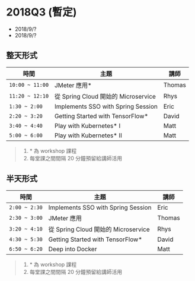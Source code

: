 # 2018Q3 (暫定)

- 2018/9/? 
- 2018/9/?

## 整天形式

| 時間 | 主題 | 講師 |
|-----|------|-----|
| `10:00 ~ 11:00` | JMeter 應用* | Thomas | 
| `11:20 ~ 12:10` | 從 Spring Cloud 開始的 Microservice | Rhys | 
| `1:30 ~ 2:00` | Implements SSO with Spring Session | Eric | 
| `2:20 ~ 3:20` | Getting Started with TensorFlow* | David | 
| `3:40 ~ 4:40` | Play with Kubernetes* I | Matt | 
| `5:00 ~ 6:00` | Play with Kubernetes* II | Matt | 

> 1. \* 為 workshop 課程
> 2. 每堂課之間間隔 20 分鐘預留給講師活用

## 半天形式

| 時間 | 主題 | 講師 |
|-----|------|-----|
| `2:00 ~ 2:30` | Implements SSO with Spring Session | Eric | 
| `2:30 ~ 3:00` | JMeter 應用 | Thomas | 
| `3:20 ~ 4:10` | 從 Spring Cloud 開始的 Microservice | Rhys | 
| `4:30 ~ 5:30` | Getting Started with TensorFlow* | David | 
| `6:50 ~ 6:20` | Deep into Docker | Matt | 

> 1. \* 為 workshop 課程
> 2. 每堂課之間間隔 20 分鐘預留給講師活用
